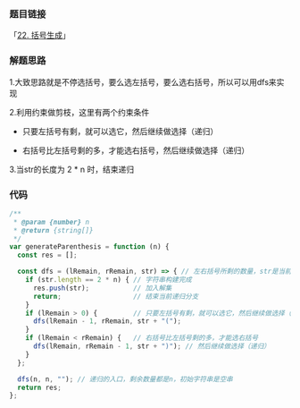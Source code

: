 ### 题目链接

「[22. 括号生成](https://leetcode-cn.com/problems/generate-parentheses/)」

### 解题思路

1.大致思路就是不停选括号，要么选左括号，要么选右括号，所以可以用dfs来实现

2.利用约束做剪枝，这里有两个约束条件

* 只要左括号有剩，就可以选它，然后继续做选择（递归）

* 右括号比左括号剩的多，才能选右括号，然后继续做选择（递归）

3.当str的长度为 2 * n 时，结束递归

### 代码

```javascript
/**
 * @param {number} n
 * @return {string[]}
 */
var generateParenthesis = function (n) {
  const res = [];

  const dfs = (lRemain, rRemain, str) => { // 左右括号所剩的数量，str是当前字符串
    if (str.length == 2 * n) { // 字符串构建完成
      res.push(str);           // 加入解集
      return;                  // 结束当前递归分支
    }
    if (lRemain > 0) {         // 只要左括号有剩，就可以选它，然后继续做选择（递归）
      dfs(lRemain - 1, rRemain, str + "(");
    }
    if (lRemain < rRemain) {   // 右括号比左括号剩的多，才能选右括号
      dfs(lRemain, rRemain - 1, str + ")"); // 然后继续做选择（递归）
    }
  };

  dfs(n, n, ""); // 递归的入口，剩余数量都是n，初始字符串是空串
  return res;
};
```

